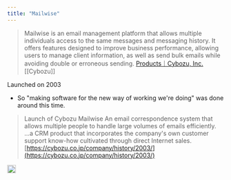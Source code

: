 ```yaml
---
title: "Mailwise"
---
```


> Mailwise is an email management platform that allows multiple individuals access to the same messages and messaging history. It offers features designed to improve business performance, allowing users to manage client information, as well as send bulk emails while avoiding double or erroneous sending.
[Products｜Cybozu, Inc.](https://cybozu.co.jp/en/company/products/)
[[Cybozu]]


Launched on 2003
- So "making software for the new way of working we're doing" was done around this time.

>  Launch of Cybozu Mailwise
> An email correspondence system that allows multiple people to handle large volumes of emails efficiently. ...a CRM product that incorporates the company's own customer support know-how cultivated through direct Internet sales.
[https://cybozu.co.jp/company/history/2003/](https://cybozu.co.jp/company/history/2003/)

<img src='https://scrapbox.io/api/pages/nishio/en/icon' alt='en.icon' height="19.5"/>
